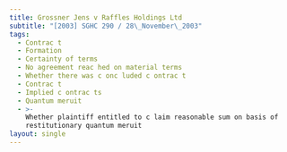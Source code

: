 ```yaml
---
title: Grossner Jens v Raffles Holdings Ltd
subtitle: "[2003] SGHC 290 / 28\_November\_2003"
tags:
  - Contrac t
  - Formation
  - Certainty of terms
  - No agreement reac hed on material terms
  - Whether there was c onc luded c ontrac t
  - Contrac t
  - Implied c ontrac ts
  - Quantum meruit
  - >-
    Whether plaintiff entitled to c laim reasonable sum on basis of
    restitutionary quantum meruit
layout: single
---
```


